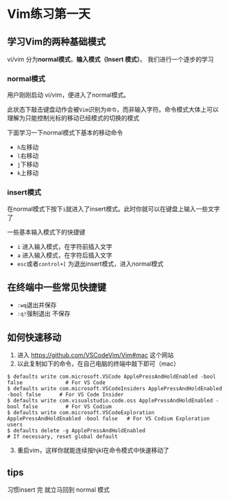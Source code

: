 # Vim练习第一天

## 学习Vim的两种基础模式

vi/vim 分为**normal模式**，**输入模式（Insert 模式）**。 我们进行一个逐步的学习

### normal模式

用户刚刚启动 vi/vim，便进入了normal模式。

此状态下敲击键盘动作会被`Vim`识别为`命令`，而非输入字符。命令模式大体上可以理解为只能控制光标的移动已经模式的切换的模式

下面学习一下normal模式下基本的移动命令

- `h`左移动
- `l`右移动
- `j`下移动
- `k`上移动

### insert模式

在normal模式下按下`i`就进入了insert模式。此时你就可以在键盘上输入一些文字了

一些基本输入模式下的快捷键

- `i` 进入输入模式，在字符前插入文字
- `a` 进入输入模式，在字符后插入文字
- `esc`或者`control+[` 为退出insert模式，进入normal模式

## 在终端中一些常见快捷键

- `:wq`退出并保存
- `:q!`强制退出 不保存

## 如何快速移动

1. 进入 https://github.com/VSCodeVim/Vim#mac  这个网站
2. 以此复制如下的命令，在自己电脑的终端中敲下即可（mac）

```shel
$ defaults write com.microsoft.VSCode ApplePressAndHoldEnabled -bool false              # For VS Code
$ defaults write com.microsoft.VSCodeInsiders ApplePressAndHoldEnabled -bool false      # For VS Code Insider
$ defaults write com.visualstudio.code.oss ApplePressAndHoldEnabled -bool false         # For VS Codium
$ defaults write com.microsoft.VSCodeExploration ApplePressAndHoldEnabled -bool false   # For VS Codium Exploration users
$ defaults delete -g ApplePressAndHoldEnabled                                           # If necessary, reset global default
```

3. 重启vim，这样你就能连续按hjkl在命令模式中快速移动了

## tips
习惯insert 完 就⽴⻢回到 normal 模式
